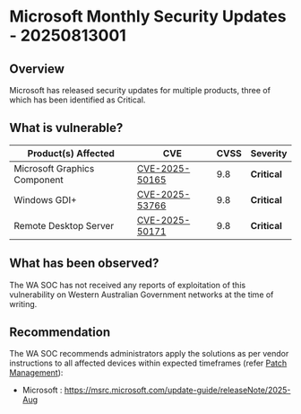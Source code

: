 # Microsoft Monthly Security Updates - 20250813001

## Overview

Microsoft has released security updates for multiple products, three of which has been identified as Critical.

## What is vulnerable?

| Product(s) Affected | CVE                                                                                                                                      | CVSS         | Severity                                                       |
| ------------------- |  ---------------------------------------------------------------------------------------------------------------------------------------- | ------------ | -------------------------------------------------------------- |
| Microsoft Graphics Component  | [CVE-2025-50165](https://nvd.nist.gov/vuln/detail/CVE-2025-50165) | 9.8 | **Critical** |
| Windows GDI+  | [CVE-2025-53766](https://nvd.nist.gov/vuln/detail/CVE-2025-53766)| 9.8 | **Critical** |
| Remote Desktop Server  | [CVE-2025-50171](https://nvd.nist.gov/vuln/detail/CVE-2025-50171) | 9.8 | **Critical** |

## What has been observed?

The WA SOC has not received any reports of exploitation of this vulnerability on Western Australian Government networks at the time of writing.

## Recommendation

The WA SOC recommends administrators apply the solutions as per vendor instructions to all affected devices within expected timeframes (refer [Patch Management](../guidelines/patch-management.md)):

- Microsoft : <https://msrc.microsoft.com/update-guide/releaseNote/2025-Aug>
